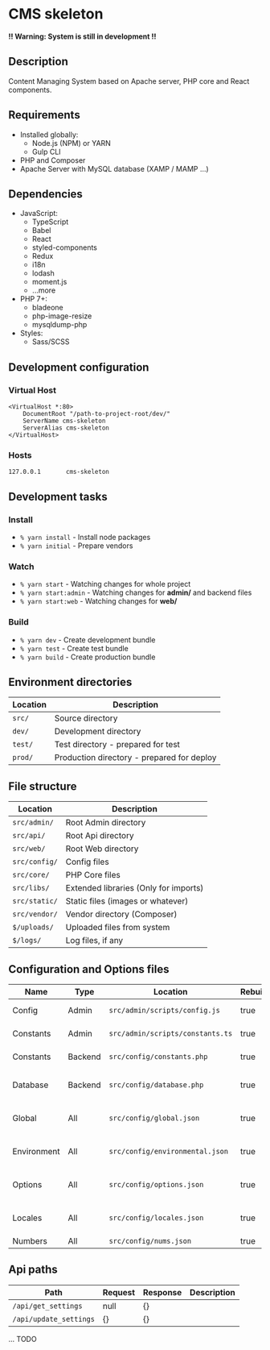 # CMS skeleton

**!! Warning: System is still in development !!**

## Description
Content Managing System based on Apache server, PHP core and React components.

## Requirements
* Installed globally:
	- Node.js (NPM) or YARN
	- Gulp CLI
* PHP and Composer
* Apache Server with MySQL database (XAMP / MAMP ...)

## Dependencies
* JavaScript:
	- TypeScript
	- Babel
	- React
	- styled-components
	- Redux
	- i18n
	- lodash
	- moment.js
	- ...more
* PHP 7+:
	- bladeone
	- php-image-resize
	- mysqldump-php
* Styles:
	- Sass/SCSS

## Development configuration
### Virtual Host
```
<VirtualHost *:80>
    DocumentRoot "/path-to-project-root/dev/"
    ServerName cms-skeleton
    ServerAlias cms-skeleton
</VirtualHost>
```
### Hosts
```
127.0.0.1		cms-skeleton
```

## Development tasks
### Install
- ``% yarn install`` - Install node packages
- ``% yarn initial`` - Prepare vendors

### Watch
- ``% yarn start`` - Watching changes for whole project
- ``% yarn start:admin`` - Watching changes for **admin/** and backend files
- ``% yarn start:web`` - Watching changes for **web/**

### Build
- ``% yarn dev`` - Create development bundle
- ``% yarn test`` - Create test bundle
- ``% yarn build`` - Create production bundle

## Environment directories

Location | Description
--- | ---
``src/`` | Source directory
``dev/`` | Development directory
``test/`` | Test directory - prepared for test
``prod/`` | Production directory - prepared for deploy

## File structure

Location | Description
--- | ---
``src/admin/`` | Root Admin directory
``src/api/`` | Root Api directory
``src/web/`` | Root Web directory
``src/config/`` | Config files
``src/core/`` | PHP Core files
``src/libs/`` | Extended libraries (Only for imports)
``src/static/`` | Static files (images or whatever)
``src/vendor/`` | Vendor directory (Composer)
``$/uploads/`` | Uploaded files from system
``$/logs/`` | Log files, if any

## Configuration and Options files

Name | Type | Location | Rebuild | Description
--- | --- | --- | --- | ---
Config | Admin | ``src/admin/scripts/config.js`` | true | Config file imports
Constants | Admin | ``src/admin/scripts/constants.ts`` | true | JavaScript Constants
Constants | Backend | ``src/config/constants.php`` | true | PHP Constants
Database | Backend | ``src/config/database.php`` | true | Configuration for Backend databases
Global | All | ``src/config/global.json`` | true | Global configuration file
Environment | All | ``src/config/environmental.json`` | true | Configuration by environment
Options | All | ``src/config/options.json`` | true | Project options object
Locales | All | ``src/config/locales.json`` | true | Locale options object
Numbers | All | ``src/config/nums.json`` | true | ...


## Api paths

Path | Request | Response | Description
--- | --- | --- | ---
``/api/get_settings`` | null | {} |
``/api/update_settings`` | {} | {} |

... TODO
